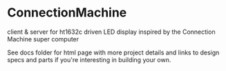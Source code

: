 # ConnectionMachine
client &amp; server for ht1632c driven LED display inspired by the Connection Machine super computer

See docs folder for html page with more project details and links to design specs and parts 
if you're interesting in building your own.
